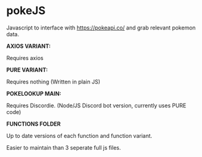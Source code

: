 # pokeJS

Javascript to interface with https://pokeapi.co/ and grab relevant pokemon data.

**AXIOS VARIANT:**

Requires axios

**PURE VARIANT:**

Requires nothing (Written in plain JS)

**POKELOOKUP MAIN:**

Requires Discordie. (Node/JS Discord bot version, currently uses PURE code)

**FUNCTIONS FOLDER**

Up to date versions of each function and function variant.

Easier to maintain than 3 seperate full js files.
